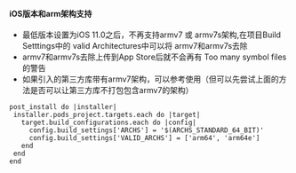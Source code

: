#### iOS版本和arm架构支持
 - 最低版本设置为iOS 11.0之后，不再支持armv7 或 armv7s架构,在项目Build Setttings中的 valid Architectures中可以将 armv7和armv7s去除
 - armv7和armv7s去除上传到App Store后就不会再有 Too many symbol files的警告
 - 如果引入的第三方库带有armv7架构，可以参考使用（但可以先尝试上面的方法是否可以让第三方库不打包包含armv7的架构）
 ```
 post_install do |installer|
  installer.pods_project.targets.each do |target|
    target.build_configurations.each do |config|
      config.build_settings['ARCHS'] = '$(ARCHS_STANDARD_64_BIT)'
      config.build_settings['VALID_ARCHS'] = ['arm64', 'arm64e']
    end
  end
end
 ```
